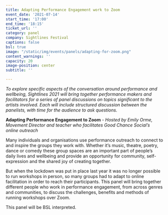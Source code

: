 ```yaml
---
title: Adapting Performance Engagement work to Zoom
event_date: '2021-07-14'
start_time: '17:00'
end_time: '18:15'
ticket_url: ''
category: panel
company: Sightlines Festival
captions: false
bsl: true
image: "/static/img/events/panels/adapting-for-zoom.png"
content_warnings: ''
capacity: 20
image-position: center
subtitle: ''

---
```

_To explore specific aspects of the conversation around performance and wellbeing, Sightlines 2021 will bring together performance makers and facilitators for a series of panel discussions on topics significant to the artists involved. Each will include structured discussion between the panelists, with time for the audience to ask questions._ 

**Adapting Performance Engagement to Zoom** - _Hosted by Emily Orme, Movement Director and teacher who facilitates Good Chance Social’s online outreach_ 

Many individuals and organisations use performance outreach to connect to and inspire the groups they work with. Whether it’s music, theatre, poetry, dance or comedy these group spaces are an important part of people’s daily lives and wellbeing and provide an opportunity for community, self-expression and the shared joy of creating together. 

But when the lockdown was put in place last year it was no longer possible to run workshops in person, so many groups had to adapt to online facilitation in order to reach their participants. This panel will bring together different people who work in performance engagement, from across genres and communities, to discuss the challenges, benefits and methods of running workshops over Zoom. 

This panel will be BSL interpreted.